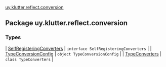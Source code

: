 [uy.klutter.reflect.conversion](.)


## Package uy.klutter.reflect.conversion


### Types


| [SelfRegisteringConverters](-self-registering-converters/index.md) | `interface SelfRegisteringConverters` |
| [TypeConversionConfig](-type-conversion-config/index.md) | `object TypeConversionConfig` |
| [TypeConverters](-type-converters/index.md) | `class TypeConverters` |

